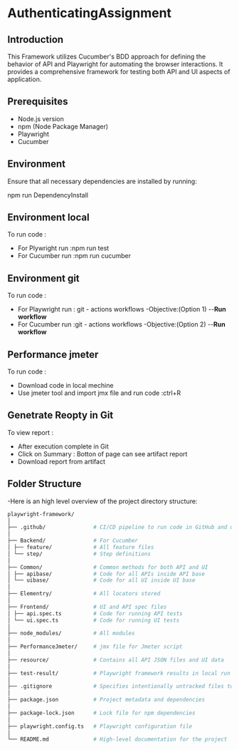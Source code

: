 # AuthenticatingAssignment

## Introduction

This Framework utilizes Cucumber's BDD approach for defining the behavior of API and Playwright for automating the browser interactions. It provides a comprehensive framework for testing both API and UI aspects of application.

## Prerequisites

- Node.js version 
- npm (Node Package Manager)
- Playwright
- Cucumber

## Environment

Ensure that all necessary dependencies are installed by running:

npm run DependencyInstall

## Environment local 

To run code :
- For Plywright run :npm run test
- For Cucumber run  :npm run cucumber

## Environment git 

To run code :
- For Playwright run :  git - actions workflows -Objective:(Option 1) --**Run workflow**
- For Cucumber run  :git - actions workflows -Objective:(Option 2) --**Run workflow**

## Performance jmeter
To run code :
- Download code in local mechine
- Use jmeter tool and import jmx file and run code :ctrl+R

## Genetrate Reopty in Git 
To view report :
- After execution complete in Git 
- Click on Summary : Botton of page can see artifact report 
- Download report from artifact

## Folder Structure
-Here is an high level overview of the project directory structure:
```bash
playwright-framework/
│
├── .github/               # CI/CD pipeline to run code in GitHub and on push.
│
├── Backend/               # For Cucumber
│ ├── feature/             # All feature files
│ └── step/                # Step definitions
│
├── Common/                # Common methods for both API and UI
│ ├── apibase/             # Code for all APIs inside API base
│ └── uibase/              # Code for all UI inside UI base
│
├── Elementry/             # All locators stored
│
├── Frontend/              # UI and API spec files
│ ├── api.spec.ts          # Code for running API tests
│ └── ui.spec.ts           # Code for running UI tests
│
├── node_modules/          # All modules
│
├── PerformanceJmeter/     # jmx file for Jmeter script
│
├── resource/              # Contains all API JSON files and UI data
│
├── test-result/           # Playwright framework results in local run
│
├── .gitignore             # Specifies intentionally untracked files to ignore
│
├── package.json           # Project metadata and dependencies
│
├── package-lock.json      # Lock file for npm dependencies
│
├── playwright.config.ts   # Playwright configuration file
│
└── README.md              # High-level documentation for the project
